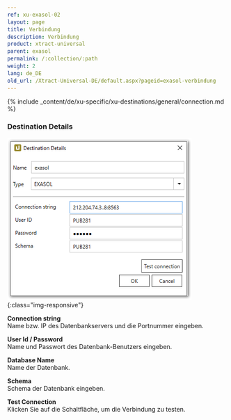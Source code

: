 ```yaml
---
ref: xu-exasol-02
layout: page
title: Verbindung
description: Verbindung
product: xtract-universal
parent: exasol
permalink: /:collection/:path
weight: 2
lang: de_DE
old_url: /Xtract-Universal-DE/default.aspx?pageid=exasol-verbindung
---
```


{% include _content/de/xu-specific/xu-destinations/general/connection.md %}	 

### Destination Details

![Exa-Connection](/img/content/Exa-Connection.png){:class="img-responsive"}
 
**Connection string**<br>
Name bzw. IP des Datenbankservers und die Portnummer eingeben.

**User Id / Password**<br>
Name und Passwort des Datenbank-Benutzers eingeben.

**Database Name**<br>
Name der Datenbank.

**Schema**<br>
Schema der Datenbank eingeben.

**Test Connection**<br>
Klicken Sie auf die Schaltfläche, um die Verbindung zu testen. 